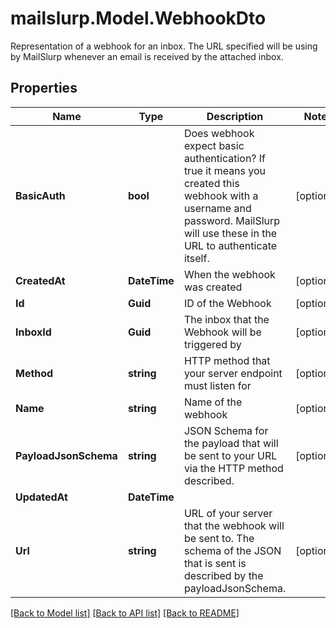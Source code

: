 # mailslurp.Model.WebhookDto
Representation of a webhook for an inbox. The URL specified will be using by MailSlurp whenever an email is received by the attached inbox.
## Properties

Name | Type | Description | Notes
------------ | ------------- | ------------- | -------------
**BasicAuth** | **bool** | Does webhook expect basic authentication? If true it means you created this webhook with a username and password. MailSlurp will use these in the URL to authenticate itself. | [optional] 
**CreatedAt** | **DateTime** | When the webhook was created | [optional] 
**Id** | **Guid** | ID of the Webhook | [optional] 
**InboxId** | **Guid** | The inbox that the Webhook will be triggered by | [optional] 
**Method** | **string** | HTTP method that your server endpoint must listen for | [optional] 
**Name** | **string** | Name of the webhook | [optional] 
**PayloadJsonSchema** | **string** | JSON Schema for the payload that will be sent to your URL via the HTTP method described. | [optional] 
**UpdatedAt** | **DateTime** |  | 
**Url** | **string** | URL of your server that the webhook will be sent to. The schema of the JSON that is sent is described by the payloadJsonSchema. | [optional] 

[[Back to Model list]](../README.md#documentation-for-models) [[Back to API list]](../README.md#documentation-for-api-endpoints) [[Back to README]](../README.md)

